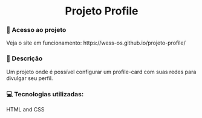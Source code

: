 <h1 align="center"> Projeto Profile </h1>

<h3>📁 Acesso ao projeto</h3>
Veja o site em funcionamento: https://wess-os.github.io/projeto-profile/

<h3>🧾 Descrição</h3>
Um projeto onde é possível configurar um profile-card com suas redes para divulgar seu perfil.

<h3>💻 Tecnologias utilizadas:</h3>
HTML and CSS
